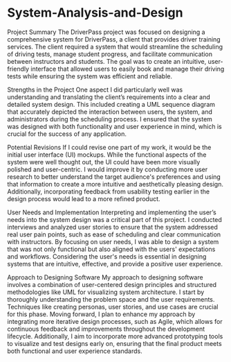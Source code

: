 # System-Analysis-and-Design
Project Summary
The DriverPass project was focused on designing a comprehensive system for DriverPass, a client that provides driver training services.  The client required a system that would streamline the scheduling of driving tests, manage student progress, and facilitate communication between instructors and students.  The goal was to create an intuitive, user-friendly interface that allowed users to easily book and manage their driving tests while ensuring the system was efficient and reliable.

Strengths in the Project
One aspect I did particularly well was understanding and translating the client’s requirements into a clear and detailed system design.  This included creating a UML sequence diagram that accurately depicted the interaction between users, the system, and administrators during the scheduling process.  I ensured that the system was designed with both functionality and user experience in mind, which is crucial for the success of any application.

Potential Revisions
If I could revise one part of my work, it would be the initial user interface (UI) mockups.  While the functional aspects of the system were well thought out, the UI could have been more visually polished and user-centric.  I would improve it by conducting more user research to better understand the target audience's preferences and using that information to create a more intuitive and aesthetically pleasing design.  Additionally, incorporating feedback from usability testing earlier in the design process would lead to a more refined product.

User Needs and Implementation
Interpreting and implementing the user’s needs into the system design was a critical part of this project.  I conducted interviews and analyzed user stories to ensure that the system addressed real user pain points, such as ease of scheduling and clear communication with instructors.  By focusing on user needs, I was able to design a system that was not only functional but also aligned with the users' expectations and workflows.  Considering the user's needs is essential in designing systems that are intuitive, effective, and provide a positive user experience.

Approach to Designing Software
My approach to designing software involves a combination of user-centered design principles and structured methodologies like UML for visualizing system architecture.  I start by thoroughly understanding the problem space and the user requirements.  Techniques like creating personas, user stories, and use cases are crucial for this phase.  Moving forward, I plan to enhance my approach by integrating more iterative design processes, such as Agile, which allows for continuous feedback and improvements throughout the development lifecycle.  Additionally, I aim to incorporate more advanced prototyping tools to visualize and test designs early on, ensuring that the final product meets both functional and user experience standards.
